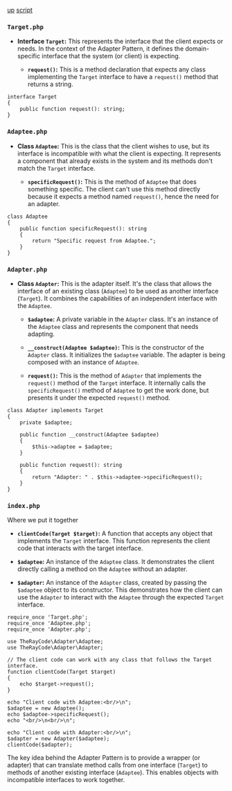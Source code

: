 [up](../README.md) [script](script/page01.md)

### `Target.php`
- **Interface `Target`:** This represents the interface that the client expects or needs. In the context of the Adapter Pattern, it defines the domain-specific interface that the system (or client) is expecting.

  - **`request()`:** This is a method declaration that expects any class implementing the `Target` interface to have a `request()` method that returns a string.

```
interface Target
{
    public function request(): string;
}
```


### `Adaptee.php`
- **Class `Adaptee`:** This is the class that the client wishes to use, but its interface is incompatible with what the client is expecting. It represents a component that already exists in the system and its methods don't match the `Target` interface.

  - **`specificRequest()`:** This is the method of `Adaptee` that does something specific. The client can't use this method directly because it expects a method named `request()`, hence the need for an adapter.

```
class Adaptee
{
    public function specificRequest(): string
    {
        return "Specific request from Adaptee.";
    }
}
```


### `Adapter.php`
- **Class `Adapter`:** This is the adapter itself. It's the class that allows the interface of an existing class (`Adaptee`) to be used as another interface (`Target`). It combines the capabilities of an independent interface with the `Adaptee`.

  - **`$adaptee`:** A private variable in the `Adapter` class. It's an instance of the `Adaptee` class and represents the component that needs adapting.

  - **`__construct(Adaptee $adaptee)`:** This is the constructor of the `Adapter` class. It initializes the `$adaptee` variable. The adapter is being composed with an instance of `Adaptee`.

  - **`request()`:** This is the method of `Adapter` that implements the `request()` method of the `Target` interface. It internally calls the `specificRequest()` method of `Adaptee` to get the work done, but presents it under the expected `request()` method.

```
class Adapter implements Target
{
    private $adaptee;

    public function __construct(Adaptee $adaptee)
    {
        $this->adaptee = $adaptee;
    }

    public function request(): string
    {
        return "Adapter: " . $this->adaptee->specificRequest();
    }
}
```


### `index.php`

Where we put it together

- **`clientCode(Target $target)`:** A function that accepts any object that implements the `Target` interface. This function represents the client code that interacts with the target interface.

- **`$adaptee`:** An instance of the `Adaptee` class. It demonstrates the client directly calling a method on the `Adaptee` without an adapter.

- **`$adapter`:** An instance of the `Adapter` class, created by passing the `$adaptee` object to its constructor. This demonstrates how the client can use the `Adapter` to interact with the `Adaptee` through the expected `Target` interface.

```
require_once 'Target.php';
require_once 'Adaptee.php';
require_once 'Adapter.php';

use TheRayCode\Adapter\Adaptee;
use TheRayCode\Adapter\Adapter;

// The client code can work with any class that follows the Target interface.
function clientCode(Target $target)
{
    echo $target->request();
}

echo "Client code with Adaptee:<br/>\n";
$adaptee = new Adaptee();
echo $adaptee->specificRequest();
echo "<br/>\n<br/>\n";

echo "Client code with Adapter:<br/>\n";
$adapter = new Adapter($adaptee);
clientCode($adapter);
```
The key idea behind the Adapter Pattern is to provide a wrapper (or adapter) that can translate method calls from one interface (`Target`) to methods of another existing interface (`Adaptee`). This enables objects with incompatible interfaces to work together.
